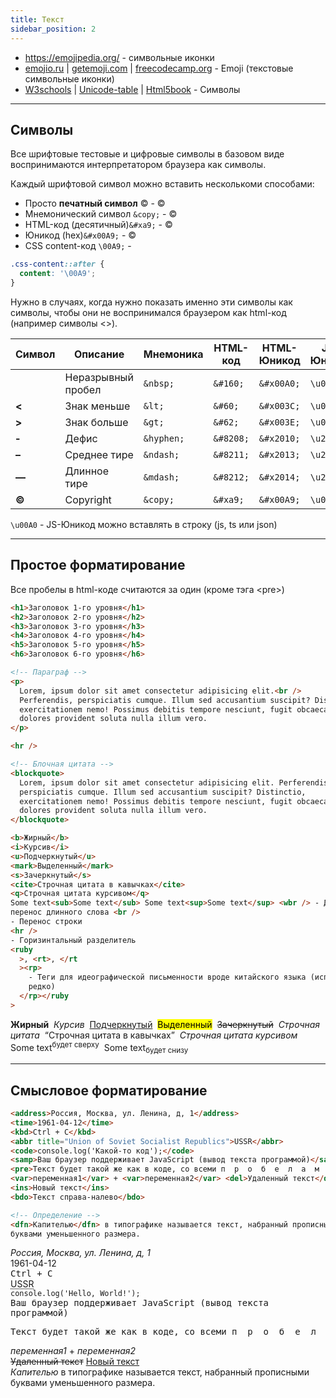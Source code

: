 ```yaml
---
title: Текст
sidebar_position: 2
---
```


- <https://emojipedia.org/> - символьные иконки
- [emojio.ru](https://emojio.ru/) | [getemoji.com](https://getemoji.com/) | [freecodecamp.org](https://www.freecodecamp.org/news/all-emojis-emoji-list-for-copy-and-paste/) - Emoji (текстовые символьные иконки)
- [W3schools](https://www.w3schools.com/charsets/ref_utf_symbols.asp) | [Unicode-table](https://unicode-table.com/ru/html-entities/) | [Html5book](https://html5book.ru/specsimvoly-html) - Символы

---

## Символы

Все шрифтовые тестовые и цифровые символы в базовом виде воспринимаются интерпретатором браузера как символы.

Каждый шрифтовой символ можно вставить несколькоми способами:

- Просто **печатный символ** © - ©
- Мнемонический символ `&copy;` - &copy;
- HTML-код (десятичный)`&#xa9;` - &#xa9;
- Юникод (hex)`&#x00A9;` - <span>&#x00A9;</span>
- CSS content-код `\00A9;` - <span className="css-content"></span>

```css
.css-content::after {
  content: '\00A9';
}
```

Нужно в случаях, когда нужно показать именно эти символы как символы, чтобы они не воспринимался браузером как html-код (например символы &lt;&gt;).

| Символ | Описание           | Мнемоника  | HTML-код  | HTML-Юникод | JS-Юникод |
| ------ | ------------------ | ---------- | --------- | ----------- | --------- |
|        | Неразрывный пробел | `&nbsp;`   | `&#160;`  | `&#x00A0;`  | `\u00A0`  |
| **<**  | Знак меньше        | `&lt;`     | `&#60;`   | `&#x003C;`  | `\u003C`  |
| **>**  | Знак больше        | `&gt;`     | `&#62;`   | `&#x003E;`  | `\u003E`  |
| **‐**  | Дефис              | `&hyphen;` | `&#8208;` | `&#x2010;`  | `\u2010`  |
| **–**  | Среднее тире       | `&ndash;`  | `&#8211;` | `&#x2013;`  | `\u2013`  |
| **—**  | Длинное тире       | `&mdash;`  | `&#8212;` | `&#x2014;`  | `\u2014`  |
| **©** | Copyright          | `&copy;`   | `&#xa9;`  | `&#x00A9;`  | `\u00A9`  |

`\u00A0` - JS-Юникод можно вставлять в строку (js, ts или json)

---

## Простое форматирование

Все пробелы в html-коде считаются за один (кроме тэга &lt;pre&gt;)

```html
<h1>Заголовок 1-го уровня</h1>
<h2>Заголовок 2-го уровня</h2>
<h3>Заголовок 3-го уровня</h3>
<h4>Заголовок 4-го уровня</h4>
<h5>Заголовок 5-го уровня</h5>
<h6>Заголовок 6-го уровня</h6>
```

```html
<!-- Параграф -->
<p>
  Lorem, ipsum dolor sit amet consectetur adipisicing elit.<br />
  Perferendis, perspiciatis cumque. Illum sed accusantium suscipit? Distinctio,
  exercitationem nemo! Possimus debitis tempore nesciunt, fugit obcaecati
  dolores provident soluta nulla illum vero.
</p>

<hr />

<!-- Блочная цитата -->
<blockquote>
  Lorem, ipsum dolor sit amet consectetur adipisicing elit. Perferendis,
  perspiciatis cumque. Illum sed accusantium suscipit? Distinctio,
  exercitationem nemo! Possimus debitis tempore nesciunt, fugit obcaecati
  dolores provident soluta nulla illum vero.
</blockquote>
```

```html
<b>Жирный</b>
<i>Курсив</i>
<u>Подчеркнутый</u>
<mark>Выделенный</mark>
<s>Зачеркнутый</s>
<cite>Строчная цитата в кавычках</cite>
<q>Строчная цитата курсивом</q>
Some text<sub>Some text</sub> Some text<sup>Some text</sup> <wbr /> - Допустимый
перенос длинного слова <br />
- Перенос строки
<hr />
- Горизинтальный разделитель
<ruby
  >, <rt>, </rt
  ><rp>
    - Теги для идеографической письменности вроде китайского языка (используются
    редко)
  </rp></ruby
>
```

<b>Жирный</b>&nbsp;
<i>Курсив</i>&nbsp;
<u>Подчеркнутый</u>&nbsp;
<mark>Выделенный</mark>&nbsp;
<s>Зачеркнутый</s>&nbsp;
<cite>Строчная цитата</cite>&nbsp;
<q>Строчная цитата в кавычках</q>&nbsp;
<cite>Строчная цитата курсивом</cite>&nbsp;
Some text<sup>будет сверху</sup>&nbsp;
Some text<sub>будет снизу</sub>&nbsp;

---

## Смысловое форматирование

```html
<address>Россия, Москва, ул. Ленина, д, 1</address>
<time>1961-04-12</time>
<kbd>Ctrl + C</kbd>
<abbr title="Union of Soviet Socialist Republics">USSR</abbr>
<code>console.log('Какой-то код');</code>
<samp>Ваш браузер поддерживает JavaScript (вывод текста программой)</samp>
<pre>Текст будет такой же как в коде, со всеми п  р  о  б  е  л  а  м  и</pre>
<var>переменная1</var> + <var>переменная2</var> <del>Удаленный текст</del>
<ins>Новый текст</ins>
<bdo>Текст справа-налево</bdo>

<!-- Определение -->
<dfn>Капителью</dfn> в типографике называется текст, набранный прописными
буквами уменьшенного размера.
```

<address>Россия, Москва, ул. Ленина, д, 1</address>
<time>1961-04-12</time><br />
<kbd>Ctrl + C</kbd><br />
<abbr title="Union of Soviet Socialist Republics">USSR</abbr><br />
<code>console.log('Hello, World!');</code><br />
<samp>Ваш браузер поддерживает JavaScript (вывод текста программой)</samp><br />
<pre>Текст будет такой же как в коде, со всеми п  р  о  б  е  л  а  м  и</pre>
<span><var>переменная1</var> + <var>переменная2</var></span><br />
<span><del>Удаленный текст</del> <ins>Новый текст</ins></span><br />
<dfn>Капителью</dfn> в типографике называется текст, набранный прописными буквами уменьшенного размера.
